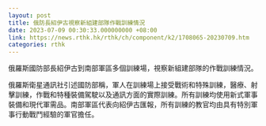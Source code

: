 ```yaml
---
layout: post
title: 俄防長紹伊古視察新組建部隊作戰訓練情況
date: 2023-07-09 00:30:33.000000000 +08:00
link: https://news.rthk.hk/rthk/ch/component/k2/1708065-20230709.htm
categories: rthk
---
```


俄羅斯國防部長紹伊古到南部軍區多個訓練場，視察新組建部隊的作戰訓練情況。 

俄羅斯衛星通訊社引述國防部稱，軍人在訓練場上接受戰術和特殊訓練，醫療、射擊訓練，作戰和特種裝備駕駛以及通訊方面的實際訓練。所有訓練均使用新式軍事裝備和現代軍需品。南部軍區代表向紹伊古匯報，所有訓練的教官均由具有特別軍事行動戰鬥經驗的軍官擔任。
